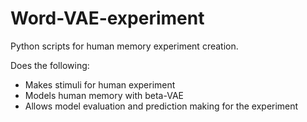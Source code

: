 # Word-VAE-experiment

Python scripts for human memory experiment creation. 

Does the following: 
- Makes stimuli for human experiment
- Models human memory with beta-VAE 
- Allows model evaluation and prediction making for the experiment 

